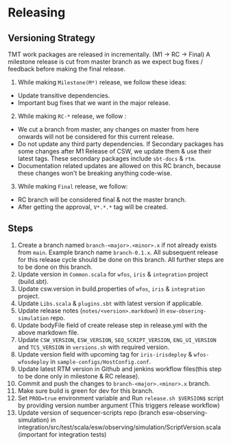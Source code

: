 # Releasing

## Versioning Strategy

TMT work packages are released in incrementally. (M1 -> RC -> Final)
A milestone release is cut from master branch as we expect bug fixes / feedback before making the final release.
1. While making `Milestone(M*)` release, we follow these ideas:
- Update transitive dependencies.
- Important bug fixes that we want in the major release.
2. While making `RC-*` release, we follow :
- We cut a branch from master, any changes on master from here onwards will not be considered for this current release.
- Do not update any third party dependencies.
  If Secondary packages has some changes after M1 Release of CSW, we update them & use their latest tags.
  These secondary packages include `sbt-docs` & `rtm`.
- Documentation related updates are allowed on this RC branch, because these changes won't be breaking anything code-wise.
3. While making `Final` release, we follow:
- RC branch will be considered final & not the master branch.
- After getting the approval, `V*.*.*` tag will be created.

## Steps

1. Create a branch named `branch-<major>.<minor>.x` if not already exists from `main`. Example branch name `branch-0.1.x`.
   All subsequent release for this release cycle should be done on this branch. All further steps are to be done on this branch.
2. Update version in `Common.scala` for `wfos`, `iris` & `integration` project (build.sbt).
3. Update csw.version in build.properties of `wfos`, `iris` & `integration` project.
4. Update `Libs.scala` & `plugins.sbt` with latest version if applicable.
5. Update release notes (`notes/<version>.markdown`) in `esw-obsering-simulation` repo.
6. Update bodyFile field of create release step in release.yml with the above markdown file. 
7. Update `CSW_VERSION`, `ESW_VERSION`, `SEQ_SCRIPT_VERSION`, `ENG_UI_VERSION` and `TCS_VERSION` in `versions.sh` with required version.
8. Update version field with upcoming tag for `iris-irisdeploy` & `wfos-wfosdeploy` in `sample-configs/HostConfig.conf`.
9. Update latest RTM version in Github and jenkins workflow files(this step to be done only in milestone & RC release).
10. Commit and push the changes to `branch-<major>.<minor>.x` branch.
11. Make sure build is green for dev for this branch.
12. Set `PROD=true` environment variable and Run `release.sh $VERSION$` script by providing version number argument (This triggers release workflow)
13. Update version of sequencer-scripts repo (branch esw-observing-simulation) in integration/src/test/scala/esw/observing/simulation/ScriptVersion.scala (important for integration tests)
